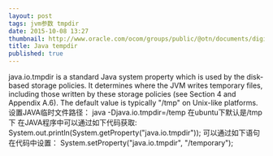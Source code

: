 ```yaml
---
layout: post
tags: jvm参数 tmpdir
date: 2015-10-08 13:27
thumbnail: http://www.oracle.com/ocom/groups/public/@otn/documents/digitalasset/1612441.gif
title: Java tempdir
published: true
---
```

java.io.tmpdir is a standard Java system property which is used by the disk-based storage policies. It determines where the JVM writes temporary files, including those written by these storage policies (see Section 4 and Appendix A.6). The default value is typically "/tmp" on Unix-like platforms.
设置JAVA临时文件路径：
java -Djava.io.tmpdir=/temp
在ubuntu下默认是/tmp下
在JAVA程序中可以通过如下代码获取:
System.out.println(System.getProperty("java.io.tmpdir"));
可以通过如下语句在代码中设置：
System.setProperty("java.io.tmpdir", "/temporary");
